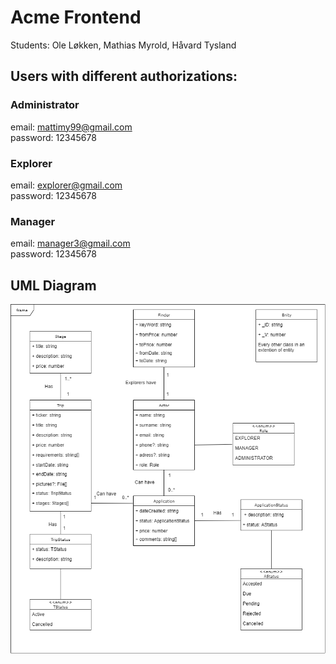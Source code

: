 # Acme Frontend

Students: Ole Løkken, Mathias Myrold, Håvard Tysland

## Users with different authorizations:

### Administrator

email: mattimy99@gmail.com\
password: 12345678

### Explorer

email: explorer@gmail.com\
password: 12345678

### Manager

email: manager3@gmail.com\
password: 12345678

## UML Diagram

<img src='src/assets/Uml-Diagram.png'/>
